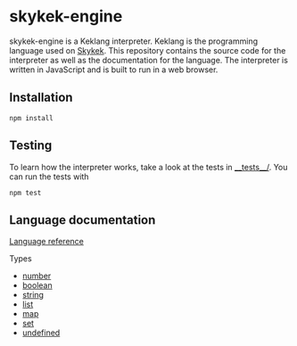 # skykek-engine

 skykek-engine is a Keklang interpreter. Keklang is the programming language used on [Skykek](https://www.skykek.com). This repository contains the source code for the interpreter as well as the documentation for the language. The interpreter is written in JavaScript and is built to run in a web browser.

## Installation

    npm install

## Testing

 To learn how the interpreter works, take a look at the tests in [\_\_tests\_\_/](__tests__). You can run the tests with

    npm test

## Language documentation

 [Language reference](docs/spec.md)

 Types

* [number](docs/number.md)
* [boolean](docs/boolean.md)
* [string](docs/string.md)
* [list](docs/list.md)
* [map](docs/map.md)
* [set](docs/set.md)
* [undefined](docs/undefined.md)

